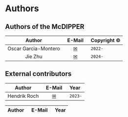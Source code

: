 # Authors

## Authors of the McDIPPER

Author  |  &ensp;E-Mail&ensp; | Copyright © 
 :----:  |  :----: | :--------- 
 Oscar Garcia-Montero  |  [✉](mailto:garcia@physik.uni-bielefeld.de) | `2022-`
  Jie Zhu | [✉](mailto:jzhu@physik.uni-bielefeld.de) | `2024-`

## External contributors

Author  |  &ensp;E-Mail&ensp; | Year
 :----:  |  :----: | :--------- 
 Hendrik Roch | [✉](mailto:roch@fias.uni-frankfurt.de) | `2023-`

Author  |  &ensp;E-Mail&ensp; | Year
 :----:  |  :----: | :--------- 

